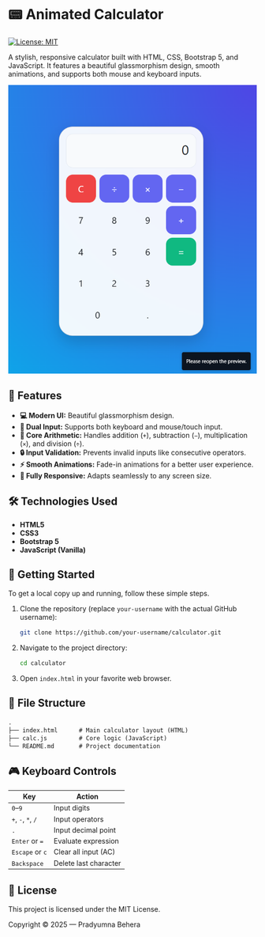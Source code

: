# 📟 Animated Calculator

[![License: MIT](https://img.shields.io/badge/License-MIT-yellow.svg)](https://opensource.org/licenses/MIT)

A stylish, responsive calculator built with HTML, CSS, Bootstrap 5, and JavaScript. It features a beautiful glassmorphism design, smooth animations, and supports both mouse and keyboard inputs.

![Calculator Preview](image.png)

## 🚀 Features

- **💻 Modern UI:** Beautiful glassmorphism design.
- **🎯 Dual Input:** Supports both keyboard and mouse/touch input.
- **🧠 Core Arithmetic:** Handles addition (`+`), subtraction (`−`), multiplication (`×`), and division (`÷`).
- **🔒 Input Validation:** Prevents invalid inputs like consecutive operators.
- **⚡ Smooth Animations:** Fade-in animations for a better user experience.
- **📱 Fully Responsive:** Adapts seamlessly to any screen size.

## 🛠️ Technologies Used

- **HTML5**
- **CSS3**
- **Bootstrap 5**
- **JavaScript (Vanilla)**

## 🏁 Getting Started

To get a local copy up and running, follow these simple steps.

1.  Clone the repository (replace `your-username` with the actual GitHub username):
    ```sh
    git clone https://github.com/your-username/calculator.git
    ```
2.  Navigate to the project directory:
    ```sh
    cd calculator
    ```
3.  Open `index.html` in your favorite web browser.

## 📂 File Structure

```
.
├── index.html      # Main calculator layout (HTML)
├── calc.js         # Core logic (JavaScript)
└── README.md       # Project documentation
```

## 🎮 Keyboard Controls

| Key                | Action                |
| ------------------ | --------------------- |
| `0`–`9`            | Input digits          |
| `+`, `-`, `*`, `/` | Input operators       |
| `.`                | Input decimal point   |
| `Enter` or `=`     | Evaluate expression   |
| `Escape` or `c`    | Clear all input (AC)  |
| `Backspace`        | Delete last character |

## 📄 License

This project is licensed under the MIT License.

Copyright © 2025 — Pradyumna Behera
